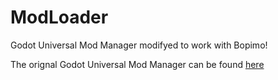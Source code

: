 # ModLoader
 Godot Universal Mod Manager modifyed to work with Bopimo!

The orignal Godot Universal Mod Manager can be found [here](https://github.com/KoBeWi/Godot-Universal-Mod-Manager)
